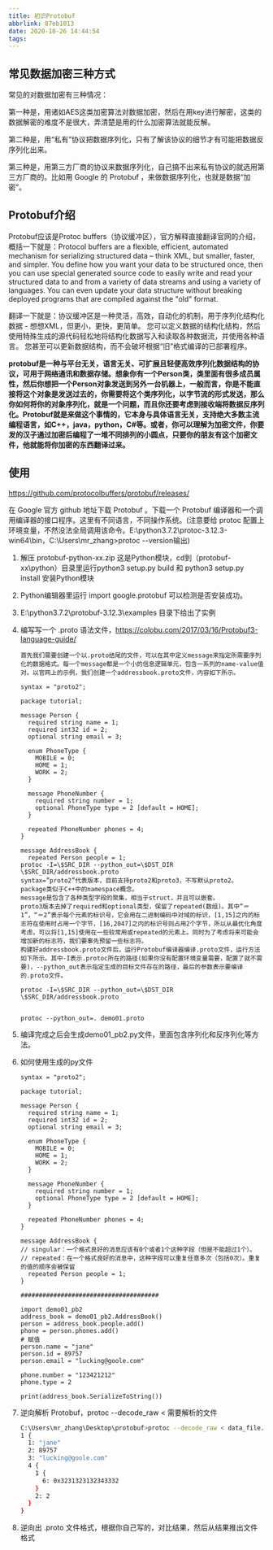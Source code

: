```yaml
---
title: 初识Protobuf
abbrlink: 87eb1013
date: 2020-10-26 14:44:54
tags:
---
```

## 常见数据加密三种方式

常见的对数据加密有三种情况：

第一种是，用诸如AES这类加密算法对数据加密，然后在用key进行解密，这类的数据解密的难度不是很大，弄清楚是用的什么加密算法就能反解。

第二种是，用“私有”协议把数据序列化，只有了解该协议的细节才有可能把数据反序列化出来。

第三种是，用第三方厂商的协议来数据序列化，自己搞不出来私有协议的就选用第三方厂商的。比如用 Google 的 Protobuf ，来做数据序列化，也就是数据“加密”。

## Protobuf介绍

Protobuf应该是Protoc buffers（协议缓冲区），官方解释直接翻译官网的介绍，概括一下就是：Protocol buffers are a flexible, efficient, automated mechanism for serializing structured data – think XML, but smaller, faster, and simpler. You define how you want your data to be structured once, then you can use special generated source code to easily write and read your structured data to and from a variety of data streams and using a variety of languages. You can even update your data structure without breaking deployed programs that are compiled against the "old" format. 

翻译一下就是：协议缓冲区是一种灵活，高效，自动化的机制，用于序列化结构化数据 - 想想XML，但更小，更快，更简单。 您可以定义数据的结构化结构，然后使用特殊生成的源代码轻松地将结构化数据写入和读取各种数据流，并使用各种语言。 您甚至可以更新数据结构，而不会破坏根据“旧”格式编译的已部署程序。

**protobuf是一种与平台无关，语言无关、可扩展且轻便高效序列化数据结构的协议，可用于网络通讯和数据存储。想象你有一个Person类，类里面有很多成员属性，然后你想把一个Person对象发送到另外一台机器上，一般而言，你是不能直接将这个对象是发送过去的，你需要将这个类序列化，以字节流的形式发送，那么你如何将你的对象序列化，就是一个问题，而且你还要考虑到接收端将数据反序列化。Protobuf就是来做这个事情的，它本身与具体语言无关，支持绝大多数主流编程语言，如C++，java，python，C#等。或者，你可以理解为加密文件，你要发的汉子通过加密后编程了一堆不同排列的小圆点，只要你的朋友有这个加密文件，他就能将你加密的东西翻译过来。**

## 使用

https://github.com/protocolbuffers/protobuf/releases/

在 Google 官方 github 地址下载 Protobuf  。下载一个 Protobuf 编译器和一个调用编译器的接口程序。这里有不同语言，不同操作系统。(注意要给 protoc 配置上环境变量，不然没法全局调用该命令。E:\python3.7.2\protoc-3.12.3-win64\bin，C:\Users\mr_zhang>protoc --version输出)

1. 解压 protobuf-python-xx.zip 这是Python模块，cd到（protobuf-xx\python）目录里运行python3 setup.py build 和 python3 setup.py install 安装Python模块

2. Python编辑器里运行 import google.protobuf 可以检测是否安装成功。

3. E:\python3.7.2\protobuf-3.12.3\examples 目录下给出了实例

4. 编写写一个 .proto 语法文件，https://colobu.com/2017/03/16/Protobuf3-language-guide/

    ```
    首先我们需要创建一个以.proto结尾的文件，可以在其中定义message来指定所需要序列化的数据格式。每一个message都是一个小的信息逻辑单元，包含一系列的name-value值对。以官网上的示例，我们创建一个addressbook.proto文件，内容如下所示。
    
    syntax = "proto2";
    
    package tutorial;
    
    message Person {
      required string name = 1;
      required int32 id = 2;
      optional string email = 3;
    
      enum PhoneType {
        MOBILE = 0;
        HOME = 1;
        WORK = 2;
      }
    
      message PhoneNumber {
        required string number = 1;
        optional PhoneType type = 2 [default = HOME];
      }
    
      repeated PhoneNumber phones = 4;
    }
    
    message AddressBook {
      repeated Person people = 1;
    protoc -I=\$SRC_DIR --python_out=\$DST_DIR \$SRC_DIR/addressbook.proto
    syntax=”proto2”代表版本，目前支持proto2和proto3，不写默认proto2。
    package类似于C++中的namespace概念。
    message是包含了各种类型字段的聚集，相当于struct，并且可以嵌套。
    proto3版本去掉了required和optional类型，保留了repeated(数组)。其中“＝1”，“＝2”表示每个元素的标识号，它会用在二进制编码中对域的标识，[1,15]之内的标志符在使用时占用一个字节，[16,2047]之内的标识号则占用2个字节，所以从最优化角度考虑，可以将[1,15]使用在一些较常用或repeated的元素上。同时为了考虑将来可能会增加新的标志符，我们要事先预留一些标志符。
    构建好addressbook.proto文件后，运行Protobuf编译器编译.proto文件，运行方法如下所示。其中-I表示.protoc所在的路径(如果你没有配置环境变量需要，配置了就不需要)，--python_out表示指定生成的目标文件存在的路径，最后的参数表示要编译的.proto文件。
    
    protoc -I=\$SRC_DIR --python_out=\$DST_DIR \$SRC_DIR/addressbook.proto
    
    
    protoc --python_out=. demo01.proto
    ```

5. 编译完成之后会生成demo01_pb2.py文件，里面包含序列化和反序列化等方法。

6. 如何使用生成的py文件

    ```
    syntax = "proto2";
    
    package tutorial;
    
    message Person {
      required string name = 1;
      required int32 id = 2;
      optional string email = 3;
    
      enum PhoneType {
        MOBILE = 0;
        HOME = 1;
        WORK = 2;
      }
    
      message PhoneNumber {
        required string number = 1;
        optional PhoneType type = 2 [default = HOME];
      }
    
      repeated PhoneNumber phones = 4;
    }
    
    message AddressBook {
    // singular：一个格式良好的消息应该有0个或者1个这种字段（但是不能超过1个）。
    // repeated：在一个格式良好的消息中，这种字段可以重复任意多次（包括0次）。重复的值的顺序会被保留
      repeated Person people = 1; 
    }
    
    ######################################
    
    import demo01_pb2
    address_book = demo01_pb2.AddressBook()
    person = address_book.people.add()
    phone = person.phones.add()
    # 赋值
    person.name = "jane"
    person.id = 89757
    person.email = "lucking@goole.com"
    
    phone.number = "123421212"
    phone.type = 2
    
    print(address_book.SerializeToString())
    
    ```

7. 逆向解析 Protobuf，protoc --decode_raw < 需要解析的文件

    ```bash
    C:\Users\mr_zhang\Desktop\protobuf>protoc --decode_raw < data_file.bin
    1 {
      1: "jane"
      2: 89757
      3: "lucking@goole.com"
      4 {
        1 {
          6: 0x3231323132343332
        }
        2: 2
      }
    }
    
    ```

8. 逆向出 .proto 文件格式，根据你自己写的，对比结果，然后从结果推出文件格式

